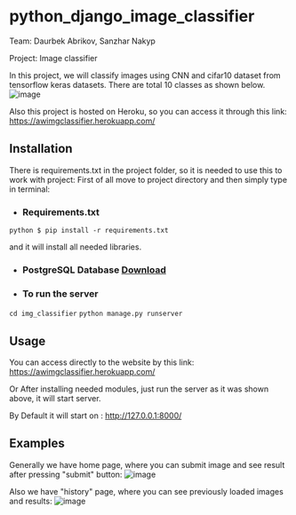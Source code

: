 # python_django_image_classifier
Team: Daurbek Abrikov, Sanzhar Nakyp

Project: Image classifier

In this project, we will classify images using CNN and cifar10 dataset from tensorflow keras datasets. There are total 10 classes as shown below. 
![image](https://user-images.githubusercontent.com/80217865/156740284-59e74b85-0b8a-4dca-a787-4b3bdccdc2f1.png)

Also this project is hosted on Heroku, so you can access it through this link:
https://awimgclassifier.herokuapp.com/


## Installation

There is requirements.txt in the project folder, so it is needed to use this to work with project:
First of all move to project directory and then simply type in terminal:
* ### Requirements.txt
```python $ pip install -r requirements.txt ```

and it will install all needed libraries.

* ### PostgreSQL Database [Download](https://www.enterprisedb.com/downloads/postgres-postgresql-downloads)

* ### To run the server
```cd img_classifier```
```python manage.py runserver```

## Usage
You can access directly to the website by this link:
https://awimgclassifier.herokuapp.com/

Or After installing needed modules, just run the server as it was shown above, it will start server.

By Default it will start on : http://127.0.0.1:8000/

## Examples
Generally we have home page, where you can submit image and see result after pressing "submit" button:
![image](https://user-images.githubusercontent.com/80217865/156741755-9fcc20f4-45a2-436c-bb7c-4403da9bacb1.png)

Also we have "history" page, where you can see previously loaded images and results:
![image](https://user-images.githubusercontent.com/80217865/156741905-86a79da4-f2b7-4ce4-a36f-9da8e504c2e9.png)

